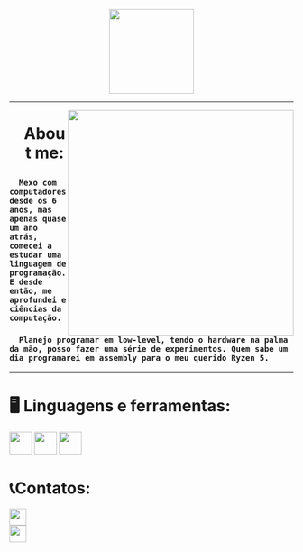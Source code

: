 <p align="center">
  <img src="https://github.com/user-attachments/assets/0dc97d3b-80cb-42ae-828c-413130061a97"
    align=justify
    height=150>
</p>

---
<p align="center">
  <img src="https://github.com/user-attachments/assets/df2eb32b-d28e-4bc1-abf5-0c99cdbb437a" 
    align=right
    height=400
    >
</p>

<div id="user-content-toc" align="center">
  <ul>
  <summary><h1> <p> About me: </p> </h1></summary>
  </ul>
</div>

 ### ```  Mexo com computadores desde os 6 anos, mas apenas quase um ano atrás, comecei a estudar uma linguagem de programação. E desde então, me aprofundei e ciências da computação.```
 ### ```  Planejo programar em low-level, tendo o hardware na palma da mão, posso fazer uma série de experimentos. Quem sabe um dia programarei em assembly para o meu querido Ryzen 5.```

---

### <h1>🖥️ Linguagens e ferramentas:</h2>

<img src= https://github.com/user-attachments/assets/b908724f-6527-405a-bb8f-e3d71f2caae8 height=40>
<img src= https://github.com/user-attachments/assets/2c533bb5-bee6-4416-b809-c927dc16d1b7 height=40>
<img src=https://github.com/user-attachments/assets/da9e1412-be0b-4b3f-a8f7-2082732fab28 height=40>

<h1>📞Contatos:</h1>

<a href="mailto:lowhack@tutamail.com" style="outline: none; display: block;">
  <img src="https://github.com/user-attachments/assets/6a3962b2-728c-4716-b52e-6681ff993e39" width="30" border=0>
</a>

<a href="https://discord.gg/5tvsPambYN" style="outline: none; display: block;">
  <img src="https://github.com/user-attachments/assets/304085ca-e626-4e6a-85f2-8590da24eede" width="30" border=0>
</a>

